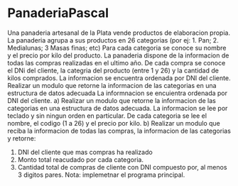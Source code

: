 # PanaderiaPascal

 Una panaderia artesanal de la Plata vende productos de elaboracion propia. La panaderia agrupa a sus productos en 26 categorias (por ej: 1. Pan; 2. Medialunas; 3 Masas finas; etc) Para cada categoria se conoce su nombre y el precio por kilo del producto.
 La panaderia dispone de la informacion de todas las compras realizadas en el ultimo año. De cada compra se conoce el DNi del cliente, la categria del producto (entre 1 y 26) y la cantidad de kilos comprados. La informacion se encuentra ordenada por DNI del cliente.
 Realizar un modulo que retorne la informacion de las categorias en una estructura de datos adecuada La informnacion se encuientra ordenada por DNI del cliente.
 a) Realizar un modulo que retorne la informacion de las categorias en una estructura de datos adecuada. La informacion se lee por teclado y sin ningun orden en particular. De cada categoria se lee el nombre, el codigo (1 a 26) y el precio por kilo.
 b) Realizar un modulo que reciba la informacion de todas las compras, la informacion de las categorias y retorne:
 1. DNI del cliente que mas compras ha realizado
 2. Monto total reacudado por cada categoria.
 3. Cantidad total de compras de cliente con DNI compuesto por, al menos 3 digitos pares.
 Nota: implemetnar el programa principal. 
